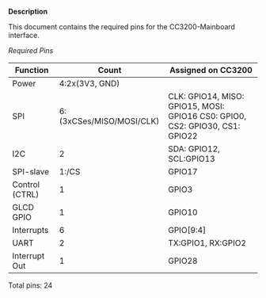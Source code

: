 **Description**

This document contains the required pins for the CC3200-Mainboard interface.

*Required Pins*

|Function | Count | Assigned on CC3200 |
|---------|-------|----------|
|Power| 4:2x(3V3, GND)||
|SPI|6:(3xCSes/MISO/MOSI/CLK)| CLK: GPIO14, MISO: GPIO15, MOSI: GPIO16  CS0: GPIO0, CS2: GPIO30, CS1: GPIO22|
|I2C|2|SDA: GPIO12, SCL:GPIO13|
|SPI-slave| 1:/CS| GPIO17|
|Control (CTRL)| 1|GPIO3|     
|GLCD GPIO|1|GPIO10|
|Interrupts|6|GPIO[9:4]|
|UART|2|TX:GPIO1, RX:GPIO2|
|Interrupt Out|1|GPIO28|


Total pins: 24




